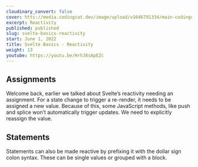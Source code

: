 ```yaml
---
cloudinary_convert: false
cover: htts://media.codingcat.dev/image/upload/v1646791334/main-codingcatdev-photo/Intro_to_Svelte.png
excerpt: Reactivity
published: published
slug: svelte-basics-reactivity
start: June 1, 2022
title: Svelte Basics - Reactivity
weight: 13
youtube: https://youtu.be/HrhJ8sApEZc
---
```

## Assignments

Welcome back, earlier we talked about Svelte’s reactivity needing an assignment. For a state change to trigger a re-render, it needs to be assigned a new value. Because of this, some JavaScript methods, like push and splice won’t automatically trigger updates. We need to explicitly reassign the value.

## Statements

Statements can also be made reactive by prefixing it with the dollar sign colon syntax. These can be single values or grouped with a block.